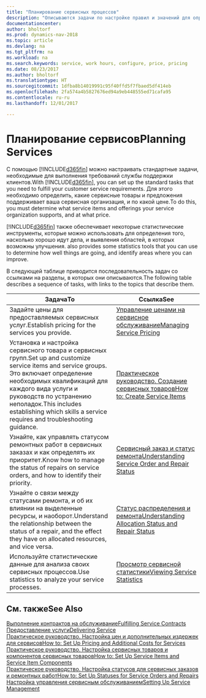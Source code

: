 ```yaml
---
title: "Планирование сервисных процессов"
description: "Описываются задачи по настройке правил и значений для определения политик и процессов сервиса."
documentationcenter: 
author: bholtorf
ms.prod: dynamics-nav-2018
ms.topic: article
ms.devlang: na
ms.tgt_pltfrm: na
ms.workload: na
ms.search.keywords: service, work hours, configure, price, pricing
ms.date: 08/23/2017
ms.author: bholtorf
ms.translationtype: HT
ms.sourcegitcommit: 1dfba8b14019991c95f40ffd5f7fbaed5df414eb
ms.openlocfilehash: 2fa574a4b5827676ed94a9eb448555ed71cafa95
ms.contentlocale: ru-ru
ms.lasthandoff: 12/01/2017

---
```

# <a name="planning-services"></a><span data-ttu-id="2163c-103">Планирование сервисов</span><span class="sxs-lookup"><span data-stu-id="2163c-103">Planning Services</span></span>
<span data-ttu-id="2163c-104">С помощью [!INCLUDE[d365fin](includes/d365fin_md.md)] можно настраивать стандартные задачи, необходимые для выполнения требований службы поддержки клиентов.</span><span class="sxs-lookup"><span data-stu-id="2163c-104">With [!INCLUDE[d365fin](includes/d365fin_md.md)], you can set up the standard tasks that you need to fulfill your customer service requirements.</span></span> <span data-ttu-id="2163c-105">Для этого необходимо определить, какие сервисные товары и предложения поддерживает ваша сервисная организация, и по какой цене.</span><span class="sxs-lookup"><span data-stu-id="2163c-105">To do this, you must determine what service items and offerings your service organization supports, and at what price.</span></span>   

[!INCLUDE[d365fin](includes/d365fin_md.md)]<span data-ttu-id="2163c-106"> также обеспечивает некоторые статистические инструменты, которые можно использовать для определения того, насколько хорошо идут дела, и выявления областей, в которых возможны улучшения.</span><span class="sxs-lookup"><span data-stu-id="2163c-106"> also provides some statistics tools that you can use to determine how well things are going, and identify areas where you can improve.</span></span>
  
<span data-ttu-id="2163c-107">В следующей таблице приводится последовательность задач со ссылками на разделы, в которых они описываются.</span><span class="sxs-lookup"><span data-stu-id="2163c-107">The following table describes a sequence of tasks, with links to the topics that describe them.</span></span>   
  
|<span data-ttu-id="2163c-108">**Задача**</span><span class="sxs-lookup"><span data-stu-id="2163c-108">**To**</span></span>|<span data-ttu-id="2163c-109">**Ссылка**</span><span class="sxs-lookup"><span data-stu-id="2163c-109">**See**</span></span>|  
|------------|-------------|  
|<span data-ttu-id="2163c-110">Задайте цены для предоставляемых сервисных услуг.</span><span class="sxs-lookup"><span data-stu-id="2163c-110">Establish pricing for the services you provide.</span></span>|[<span data-ttu-id="2163c-111">Управление ценами на сервисное обслуживание</span><span class="sxs-lookup"><span data-stu-id="2163c-111">Managing Service Pricing</span></span>](service-service-price-management.md)|
|<span data-ttu-id="2163c-112">Установка и настройка сервисного товара и сервисных групп.</span><span class="sxs-lookup"><span data-stu-id="2163c-112">Set up and customize service items and service groups.</span></span> <span data-ttu-id="2163c-113">Это включает определение необходимых квалификаций для каждого вида услуги и руководств по устранению неполадок.</span><span class="sxs-lookup"><span data-stu-id="2163c-113">This includes establishing which skills a service requires and troubleshooting guidance.</span></span>| [<span data-ttu-id="2163c-114">Практическое руководство. Создание сервисных товаров</span><span class="sxs-lookup"><span data-stu-id="2163c-114">How to: Create Service Items</span></span>](service-how-to-create-service-items.md)|  
|<span data-ttu-id="2163c-115">Узнайте, как управлять статусом ремонтных работ в сервисных заказах и как определять их приоритет.</span><span class="sxs-lookup"><span data-stu-id="2163c-115">Know how to manage the status of repairs on service orders, and how to identify their priority.</span></span>|[<span data-ttu-id="2163c-116">Сервисный заказ и статус ремонта</span><span class="sxs-lookup"><span data-stu-id="2163c-116">Understanding Service Order and Repair Status</span></span>](service-service-order-status-and-repair-status.md)|  
|<span data-ttu-id="2163c-117">Узнайте о связи между статусами ремонта, и об их влиянии на выделенные ресурсы, и наоборот.</span><span class="sxs-lookup"><span data-stu-id="2163c-117">Understand the relationship between the status of a repair, and the effect they have on allocated resources, and vice versa.</span></span>|[<span data-ttu-id="2163c-118">Статус распределения и ремонта</span><span class="sxs-lookup"><span data-stu-id="2163c-118">Understanding Allocation Status and Repair Status</span></span>](service-allocation-status-and-repair-status.md)|  
|<span data-ttu-id="2163c-119">Используйте статистические данные для анализа своих сервисных процессов.</span><span class="sxs-lookup"><span data-stu-id="2163c-119">Use statistics to analyze your service processes.</span></span> | [<span data-ttu-id="2163c-120">Просмотр сервисной статистики</span><span class="sxs-lookup"><span data-stu-id="2163c-120">Viewing Service Statistics</span></span>](service-service-statistics.md) |

## <a name="see-also"></a><span data-ttu-id="2163c-121">См. также</span><span class="sxs-lookup"><span data-stu-id="2163c-121">See Also</span></span>
[<span data-ttu-id="2163c-122">Выполнение контрактов на обслуживание</span><span class="sxs-lookup"><span data-stu-id="2163c-122">Fulfilling Service Contracts</span></span>](service-fulfill-service-contracts.md)  
[<span data-ttu-id="2163c-123">Предоставление услуги</span><span class="sxs-lookup"><span data-stu-id="2163c-123">Delivering Service</span></span>](service-deliver-service.md)  
[<span data-ttu-id="2163c-124">Практическое руководство. Настройка цен и дополнительных издержек для сервисов</span><span class="sxs-lookup"><span data-stu-id="2163c-124">How to: Set Up Pricing and Additional Costs for Services</span></span>](service-how-setup-service-costs-pricing.md)  
[<span data-ttu-id="2163c-125">Практическое руководство. Настройка сервисных товаров и компонентов сервисных товаров</span><span class="sxs-lookup"><span data-stu-id="2163c-125">How to: Set Up Service Items and Service Item Components</span></span>](service-how-setup-service-items.md)  
[<span data-ttu-id="2163c-126">Практическое руководство. Настройка статусов для сервисных заказов и ремонтных работ</span><span class="sxs-lookup"><span data-stu-id="2163c-126">How to: Set Up Statuses for Service Orders and Repairs</span></span>](service-order-repair-status.md)  
[<span data-ttu-id="2163c-127">Настройка управления сервисным обслуживанием</span><span class="sxs-lookup"><span data-stu-id="2163c-127">Setting Up Service Management</span></span>](service-setup-service.md)  

